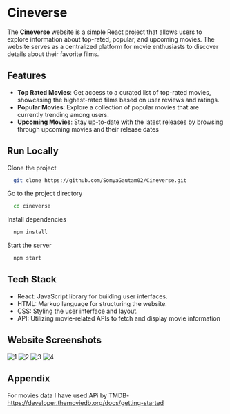 
# Cineverse

The **Cineverse** website is a simple React project that allows users to explore information about top-rated, popular, and upcoming movies. The website serves as a centralized platform for movie enthusiasts to discover details about their favorite films.


## Features

- **Top Rated Movies**: Get access to a curated list of top-rated movies, showcasing the highest-rated films based on user reviews and ratings.
- **Popular Movies**: Explore a collection of popular movies that are currently trending among users.
- **Upcoming Movies**: Stay up-to-date with the latest releases by browsing through upcoming movies and their release dates


## Run Locally

Clone the project

```bash
  git clone https://github.com/SomyaGautam02/Cineverse.git
```

Go to the project directory

```bash
  cd cineverse
```

Install dependencies

```bash
  npm install
```

Start the server

```bash
  npm start
```


## Tech Stack

* React: JavaScript library for building user interfaces.
* HTML: Markup language for structuring the website.
* CSS: Styling the user interface and layout.
* API: Utilizing movie-related APIs to fetch and display movie information


## Website Screenshots
![1](https://github.com/SomyaGautam02/Cineverse/assets/99630875/63aa1499-eec2-412d-bf79-c90d81e2415c)
![2](https://github.com/SomyaGautam02/Cineverse/assets/99630875/db2b1941-4397-48b0-a8d3-68d874d0b068)
![3](https://github.com/SomyaGautam02/Cineverse/assets/99630875/70307e2d-24c2-4061-82f5-bd845c03f6f9)
![4](https://github.com/SomyaGautam02/Cineverse/assets/99630875/44c54d41-6ab0-4b12-89dd-f82a45a17519)


## Appendix

For movies data I have used APi by TMDB-https://developer.themoviedb.org/docs/getting-started


